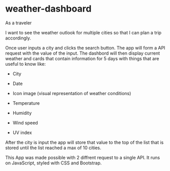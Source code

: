 # weather-dashboard
As a traveler

I want to see the weather outlook for multiple cities
so that I can plan a trip accordingly.
  
Once user inputs a city and clicks the search button. The app will form a API request with the value of the input. The dashbord will then display current weather and cards that contain information for 5 days with things that are useful to know like:

  * City

  * Date

  * Icon image (visual representation of weather conditions)

  * Temperature

  * Humidity

  * Wind speed

  * UV index
  
  After the city is input the app will store that value to the top of the list that is stored until the list reached a max of 10 cities.
  
 This App was made possible with  2 diffrent request to a single API. It runs on JavaScript, styled with CSS and Bootstrap.
